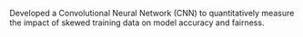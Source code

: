 Developed a Convolutional Neural Network (CNN) to quantitatively measure the impact of skewed training data on model accuracy and fairness.
